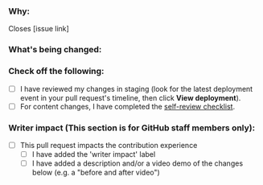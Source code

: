 <!--
Thank you for contributing to this project! You must fill out the information below before we can review this pull request. By explaining why you're making a change (or linking to a pull request) and what changes you've made, we can triage your pull request to the best possible team for review.

See our [CONTRIBUTING.md](/main/CONTRIBUTING.md) for information how to contribute.

For changes to content in [site policy](https://github.com/github/docs/tree/main/content/github/site-policy), see the [CONTRIBUTING guide in the site-policy repo](https://github.com/github/site-policy/blob/main/CONTRIBUTING.md).

We cannot accept changes to our translated content right now. See the [contributing.md](/main/CONTRIBUTING.md#earth_asia-translations) for more information.

Thanks again!
-->

### Why:

Closes [issue link]

<!--
- If there's an existing issue for your change, please link to it.
- If there's _not_ an existing issue, please open one first to make it more likely that this update will be accepted: https://github.com/github/docs/issues/new/choose. -->

### What's being changed:

<!-- Share artifacts of the changes, be they code snippets, GIFs or screenshots; whatever shares the most context. If you made changes to the `content` directory, a table will populate in a comment below with the staging and live article links -->

### Check off the following:

- [ ] I have reviewed my changes in staging (look for the latest deployment event in your pull request's timeline, then click **View deployment**).
- [ ] For content changes, I have completed the [self-review checklist](https://github.com/github/docs/blob/main/CONTRIBUTING.md#self-review).

### Writer impact (This section is for GitHub staff members only):

- [ ] This pull request impacts the contribution experience
  - [ ] I have added the 'writer impact' label
  - [ ] I have added a description and/or a video demo of the changes below (e.g. a "before and after video")

<!-- Description of the writer impact here -->
